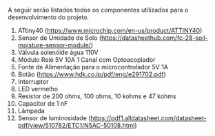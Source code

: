 A seguir serão listados todos os componentes utilizados para o desenvolvimento do projeto.
1. ATtiny40 (https://www.microchip.com/en-us/product/ATTINY40)
2. Sensor de Umidade de Solo (https://datasheethub.com/fc-28-soil-moisture-sensor-module/)
3. Válvula solenóide água 110V  			
4. Módulo Relé 5V 10A 1 Canal com Optoacoplador	
5. Fonte de Alimentação para o microcontrolador 5V 1A 			
6. Botão (https://www.hdk.co.jp/pdf/eng/e291702.pdf)
7. Interruptor 	 			
8. LED vermelho		
9. Resistor de 200 ohms, 100 ohms, 10 kohms e 47 kohms
10. Capacitor de 1 nF
11. Lâmpada 
12. Sensor de luminosidade (https://pdf1.alldatasheet.com/datasheet-pdf/view/510782/ETC1/N5AC-50108.html)
